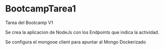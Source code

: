 # BootcampTarea1
Tarea del Bootcamp
V1

Se crea la aplicacion de NodeJs con los Endpoints que indica la actividad.

Se configura el mongooe client para apuntar al Mongo Dockerizado
